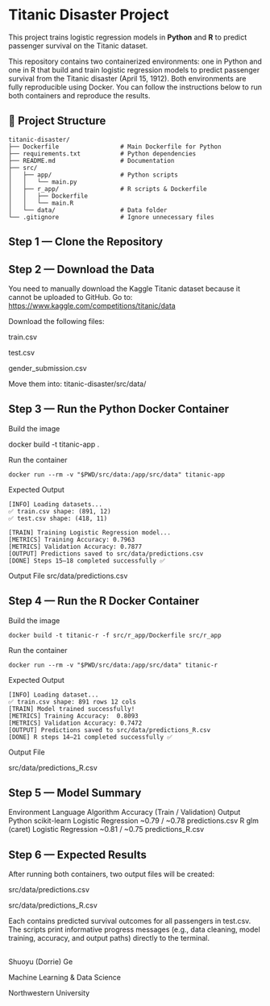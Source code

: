 # Titanic Disaster Project

This project trains logistic regression models in **Python** and **R** to predict passenger survival on the Titanic dataset.

This repository contains two containerized environments: one in Python and one in R that build and train logistic regression models to predict passenger survival from the Titanic disaster (April 15, 1912). Both environments are fully reproducible using Docker.
You can follow the instructions below to run both containers and reproduce the results.

## 📂 Project Structure

```text
titanic-disaster/
├── Dockerfile                 # Main Dockerfile for Python
├── requirements.txt           # Python dependencies
├── README.md                  # Documentation
├── src/
│   ├── app/                   # Python scripts
│   │   └── main.py
│   ├── r_app/                 # R scripts & Dockerfile
│   │   ├── Dockerfile
│   │   └── main.R
│   └── data/                  # Data folder 
└── .gitignore                 # Ignore unnecessary files
```


## Step 1 — Clone the Repository

## Step 2 — Download the Data
You need to manually download the Kaggle Titanic dataset because it cannot be uploaded to GitHub. Go to: https://www.kaggle.com/competitions/titanic/data

Download the following files:

train.csv

test.csv

gender_submission.csv

Move them into: titanic-disaster/src/data/

## Step 3 — Run the Python Docker Container

Build the image

docker build -t titanic-app .

Run the container

```text
docker run --rm -v "$PWD/src/data:/app/src/data" titanic-app
```
Expected Output

```text
[INFO] Loading datasets...
✅ train.csv shape: (891, 12)
✅ test.csv shape: (418, 11)

[TRAIN] Training Logistic Regression model...
[METRICS] Training Accuracy: 0.7963
[METRICS] Validation Accuracy: 0.7877
[OUTPUT] Predictions saved to src/data/predictions.csv
[DONE] Steps 15–18 completed successfully ✅
```
Output File
src/data/predictions.csv

## Step 4 — Run the R Docker Container
Build the image
```text
docker build -t titanic-r -f src/r_app/Dockerfile src/r_app
```
Run the container
```text
docker run --rm -v "$PWD/src/data:/app/src/data" titanic-r
```
Expected Output

```text
[INFO] Loading dataset...
✅ train.csv shape: 891 rows 12 cols
[TRAIN] Model trained successfully!
[METRICS] Training Accuracy:  0.8093
[METRICS] Validation Accuracy: 0.7472
[OUTPUT] Predictions saved to src/data/predictions_R.csv
[DONE] R steps 14–21 completed successfully ✅
```
Output File

src/data/predictions_R.csv

## Step 5 — Model Summary

Environment	Language	Algorithm	Accuracy (Train / Validation)	Output
Python	scikit-learn	Logistic Regression	~0.79 / ~0.78	predictions.csv
R	glm (caret)	Logistic Regression	~0.81 / ~0.75	predictions_R.csv

## Step 6 — Expected Results

After running both containers, two output files will be created:

src/data/predictions.csv

src/data/predictions_R.csv


Each contains predicted survival outcomes for all passengers in test.csv.
The scripts print informative progress messages (e.g., data cleaning, model training, accuracy, and output paths) directly to the terminal.


## 
Shuoyu (Dorrie) Ge

Machine Learning & Data Science

Northwestern University
